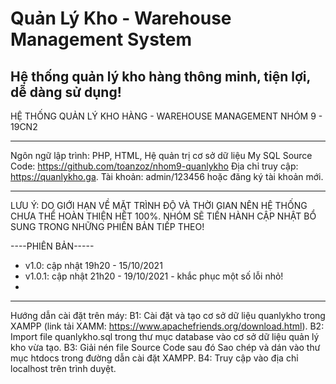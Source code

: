# Quản Lý Kho - Warehouse Management System
Hệ thống quản lý kho hàng thông minh, tiện lợi, dễ dàng sử dụng!
----------------------
HỆ THỐNG QUẢN LÝ KHO HÀNG - WAREHOUSE MANAGEMENT
NHÓM 9 - 19CN2

----------------------
Ngôn ngữ lập trình: PHP, HTML, Hệ quản trị cơ sở dữ liệu My SQL
Source Code: https://github.com/toanzoz/nhom9-quanlykho
Địa chỉ truy cập: https://quanlykho.ga. Tài khoản: admin/123456 hoặc đăng ký tài khoản mới.

--------------------- 
LƯU Ý: DO GIỚI HẠN VỀ MẶT TRÌNH ĐỘ VÀ THỜI GIAN NÊN HỆ THỐNG CHƯA THỂ HOÀN THIỆN HẾT 100%. 
NHÓM SẼ TIẾN HÀNH CẬP NHẬT BỔ SUNG TRONG NHỮNG PHIÊN BẢN TIẾP THEO!

----PHIÊN BẢN-----
- v1.0: cập nhật 19h20 - 15/10/2021
- v1.0.1: cập nhật 21h20 - 19/10/2021 - khắc phục một số lỗi nhỏ!
- 
---------------------
Hướng dẫn cài đặt trên máy:
B1: Cài đặt và tạo cơ sở dữ liệu quanlykho trong XAMPP (link tải XAMM: https://www.apachefriends.org/download.html).
B2: Import file quanlykho.sql trong thư mục database vào cơ sở dữ liệu quản lý kho vừa tạo.
B3: Giải nén file Source Code sau đó Sao chép và dán vào thư mục htdocs trong đường dẫn cài đặt XAMPP.
B4: Truy cập vào địa chỉ localhost trên trình duyệt.
